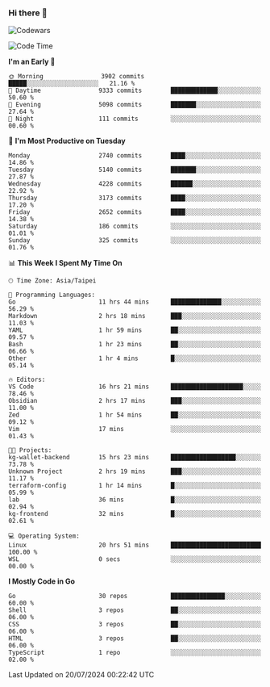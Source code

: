 ### Hi there 👋

![Codewars](https://www.codewars.com/users/omegaatt36/badges/small)

<!--START_SECTION:waka-->
![Code Time](http://img.shields.io/badge/Code%20Time-2%2C626%20hrs%2026%20mins-blue)

**I'm an Early 🐤** 

```text
🌞 Morning                3902 commits        █████░░░░░░░░░░░░░░░░░░░░   21.16 % 
🌆 Daytime                9333 commits        █████████████░░░░░░░░░░░░   50.60 % 
🌃 Evening                5098 commits        ███████░░░░░░░░░░░░░░░░░░   27.64 % 
🌙 Night                  111 commits         ░░░░░░░░░░░░░░░░░░░░░░░░░   00.60 % 
```
📅 **I'm Most Productive on Tuesday** 

```text
Monday                   2740 commits        ████░░░░░░░░░░░░░░░░░░░░░   14.86 % 
Tuesday                  5140 commits        ███████░░░░░░░░░░░░░░░░░░   27.87 % 
Wednesday                4228 commits        ██████░░░░░░░░░░░░░░░░░░░   22.92 % 
Thursday                 3173 commits        ████░░░░░░░░░░░░░░░░░░░░░   17.20 % 
Friday                   2652 commits        ████░░░░░░░░░░░░░░░░░░░░░   14.38 % 
Saturday                 186 commits         ░░░░░░░░░░░░░░░░░░░░░░░░░   01.01 % 
Sunday                   325 commits         ░░░░░░░░░░░░░░░░░░░░░░░░░   01.76 % 
```


📊 **This Week I Spent My Time On** 

```text
🕑︎ Time Zone: Asia/Taipei

💬 Programming Languages: 
Go                       11 hrs 44 mins      ██████████████░░░░░░░░░░░   56.29 % 
Markdown                 2 hrs 18 mins       ███░░░░░░░░░░░░░░░░░░░░░░   11.03 % 
YAML                     1 hr 59 mins        ██░░░░░░░░░░░░░░░░░░░░░░░   09.57 % 
Bash                     1 hr 23 mins        ██░░░░░░░░░░░░░░░░░░░░░░░   06.66 % 
Other                    1 hr 4 mins         █░░░░░░░░░░░░░░░░░░░░░░░░   05.14 % 

🔥 Editors: 
VS Code                  16 hrs 21 mins      ████████████████████░░░░░   78.46 % 
Obsidian                 2 hrs 17 mins       ███░░░░░░░░░░░░░░░░░░░░░░   11.00 % 
Zed                      1 hr 54 mins        ██░░░░░░░░░░░░░░░░░░░░░░░   09.12 % 
Vim                      17 mins             ░░░░░░░░░░░░░░░░░░░░░░░░░   01.43 % 

🐱‍💻 Projects: 
kg-wallet-backend        15 hrs 23 mins      ██████████████████░░░░░░░   73.78 % 
Unknown Project          2 hrs 19 mins       ███░░░░░░░░░░░░░░░░░░░░░░   11.17 % 
terraform-config         1 hr 14 mins        █░░░░░░░░░░░░░░░░░░░░░░░░   05.99 % 
lab                      36 mins             █░░░░░░░░░░░░░░░░░░░░░░░░   02.94 % 
kg-frontend              32 mins             █░░░░░░░░░░░░░░░░░░░░░░░░   02.61 % 

💻 Operating System: 
Linux                    20 hrs 51 mins      █████████████████████████   100.00 % 
WSL                      0 secs              ░░░░░░░░░░░░░░░░░░░░░░░░░   00.00 % 
```

**I Mostly Code in Go** 

```text
Go                       30 repos            ███████████████░░░░░░░░░░   60.00 % 
Shell                    3 repos             ██░░░░░░░░░░░░░░░░░░░░░░░   06.00 % 
CSS                      3 repos             ██░░░░░░░░░░░░░░░░░░░░░░░   06.00 % 
HTML                     3 repos             ██░░░░░░░░░░░░░░░░░░░░░░░   06.00 % 
TypeScript               1 repo              ░░░░░░░░░░░░░░░░░░░░░░░░░   02.00 % 
```




 Last Updated on 20/07/2024 00:22:42 UTC
<!--END_SECTION:waka-->

<!--
**omegaatt36/omegaatt36** is a ✨ _special_ ✨ repository because its `README.md` (this file) appears on your GitHub profile.

Here are some ideas to get you started:

- 🔭 I’m currently working on ...
- 🌱 I’m currently learning ...
- 👯 I’m looking to collaborate on ...
- 🤔 I’m looking for help with ...
- 💬 Ask me about ...
- 📫 How to reach me: ...
- 😄 Pronouns: ...
- ⚡ Fun fact: ...
-->
